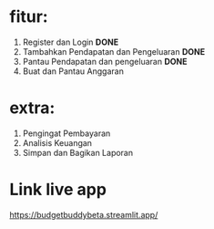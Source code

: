 # fitur:
1. Register dan Login **DONE**
2. Tambahkan Pendapatan dan Pengeluaran **DONE**
3. Pantau Pendapatan dan pengeluaran **DONE**
4. Buat dan Pantau Anggaran

# extra:
1. Pengingat Pembayaran
2. Analisis Keuangan
3. Simpan dan Bagikan Laporan

# Link live app
https://budgetbuddybeta.streamlit.app/
